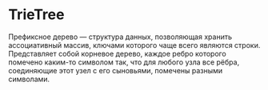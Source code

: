 # TrieTree
Префиксное дерево — структура данных, позволяющая хранить ассоциативный массив, ключами которого чаще всего являются строки. Представляет собой корневое дерево, 
каждое ребро которого помечено каким-то символом так, что для любого узла все рёбра, соединяющие этот узел с его сыновьями, помечены разными символами.
